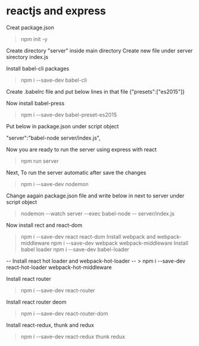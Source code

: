 # reactjs and express

Creat package.json
> npm init -y

Create directory "server" inside main directory
Create new file under server sirectory index.js

Install babel-cli packages
> npm i --save-dev babel-cli

Create .babelrc file and put below lines in that file
{"presets":["es2015"]}

Now install babel-press
> npm i --save-dev babel-preset-es2015

Put below in package.json under script object

"server":"babel-node server/index.js",

Now you are ready to run the server using express with react
> npm run server

Next, To run the server automatic after save the changes
> npm i --save-dev nodemon

Change aagain package.json file and write below in next to server under script object
> nodemon --watch server --exec babel-node -- server/index.js

Now install rect and react-dom
> npm i --save-dev react react-dom
Install webpack and webpack-middleware
> npm i --save-dev webpack webpack-middleware
Install babel loader
>npm i --save-dev babel-loader

-- Install react hot loader and webpack-hot-loader
-- > npm i --save-dev react-hot-loader webpack-hot-middleware

Install react router 
> npm i --save-dev react-router

Install react router  deom
> npm i --save-dev react-router-dom

Install react-redux, thunk and redux
> npm i --save-dev react-redux thunk redux 
